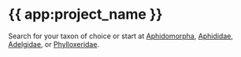 # {{ app:project_name }}

<autocomplete-otu class="w-80 place-content-center" placeholder="Search by taxon name"/></autocomplete-otu>

Search for your taxon of choice or start at [Aphidomorpha](/otus/901309/overview), [Aphididae](/otus/901982/overview), [Adelgidae](/otus/901563/overview), or [Phylloxeridae](/otus/914852/overview).
